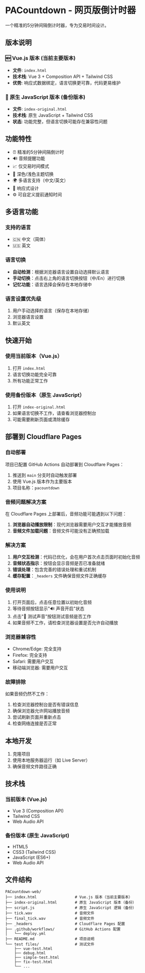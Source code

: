 # PACountdown - 网页版倒计时器

一个精准的5分钟间隔倒计时器，专为交易时间设计。

## 版本说明

### 🆕 Vue.js 版本 (当前主要版本)
- **文件**: `index.html`
- **技术栈**: Vue 3 + Composition API + Tailwind CSS
- **优势**: 响应式数据绑定，语言切换更可靠，代码更易维护

### 📄 原生 JavaScript 版本 (备份版本)
- **文件**: `index-original.html`
- **技术栈**: 原生 JavaScript + Tailwind CSS
- **状态**: 功能完整，但语言切换可能存在兼容性问题

## 功能特性

- ⏰ 精准的5分钟间隔倒计时
- 🔊 音频提醒功能
- 📈 仅交易时间模式
- 🌙 深色/浅色主题切换
- 🌍 多语言支持（中文/英文）
- 📱 响应式设计
- ⚙️ 可自定义提前通知时间

## 多语言功能

### 支持的语言
- 🇨🇳 中文（简体）
- 🇺🇸 英文

### 语言切换
- **自动检测**：根据浏览器语言设置自动选择默认语言
- **手动切换**：点击右上角的语言切换按钮（中/En）进行切换
- **记忆功能**：语言选择会保存在本地存储中

### 语言设置优先级
1. 用户手动选择的语言（保存在本地存储）
2. 浏览器语言设置
3. 默认英文

## 快速开始

### 使用当前版本（Vue.js）

1. 打开 `index.html`
2. 语言切换功能完全可靠
3. 所有功能正常工作

### 使用备份版本（原生 JavaScript）

1. 打开 `index-original.html`
2. 如果语言切换不工作，请查看浏览器控制台
3. 可能需要刷新页面或清除缓存

## 部署到 Cloudflare Pages

### 自动部署

项目已配置 GitHub Actions 自动部署到 Cloudflare Pages：

1. 推送到 `main` 分支时自动触发部署
2. 使用 Vue.js 版本作为主要版本
3. 项目名称：`pacountdown`

### 音频问题解决方案

在 Cloudflare Pages 上部署后，音频功能可能遇到以下问题：

1. **浏览器自动播放限制**：现代浏览器需要用户交互才能播放音频
2. **音频文件加载问题**：音频文件可能没有正确预加载

### 解决方案

1. **用户交互检测**：代码已优化，会在用户首次点击页面时初始化音频
2. **音频状态指示**：按钮会显示音频是否已准备就绪
3. **错误处理**：包含完善的错误处理和重试机制
4. **缓存配置**：`_headers` 文件确保音频文件正确缓存

### 使用说明

1. 打开页面后，点击任意位置以初始化音频
2. 等待音频按钮显示"🔊 声音开启"状态
3. 点击"🎵 测试声音"按钮测试音频是否工作
4. 如果音频不工作，请检查浏览器设置是否允许自动播放

### 浏览器兼容性

- Chrome/Edge: 完全支持
- Firefox: 完全支持
- Safari: 需要用户交互
- 移动端浏览器: 需要用户交互

### 故障排除

如果音频仍然不工作：

1. 检查浏览器控制台是否有错误信息
2. 确保浏览器允许网站播放音频
3. 尝试刷新页面并重新点击
4. 检查网络连接是否正常

## 本地开发

1. 克隆项目
2. 使用本地服务器运行（如 Live Server）
3. 确保音频文件路径正确

## 技术栈

### 当前版本 (Vue.js)
- Vue 3 (Composition API)
- Tailwind CSS
- Web Audio API

### 备份版本 (原生 JavaScript)
- HTML5
- CSS3 (Tailwind CSS)
- JavaScript (ES6+)
- Web Audio API

## 文件结构

```
PACountdown-web/
├── index.html                 # Vue.js 版本（当前主要版本）
├── index-original.html        # 原生 JavaScript 版本（备份）
├── script.js                  # 原生 JavaScript 逻辑（备份）
├── tick.wav                   # 音频文件
├── final_tick.wav             # 音频文件
├── _headers                   # Cloudflare Pages 配置
├── .github/workflows/         # GitHub Actions 配置
│   └── deploy.yml
├── README.md                  # 项目说明
└── test files/                # 测试文件
    ├── vue-test.html
    ├── debug.html
    ├── simple-test.html
    ├── fix-test.html
    └── ...
```

